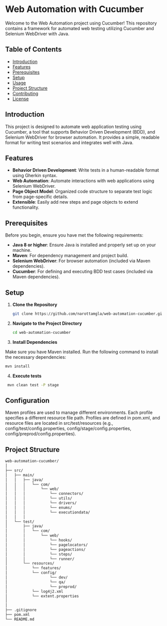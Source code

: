 # Web Automation with Cucumber

Welcome to the Web Automation project using Cucumber! This repository contains a framework for automated web testing utilizing Cucumber and Selenium WebDriver with Java.

## Table of Contents

- [Introduction](#introduction)
- [Features](#features)
- [Prerequisites](#prerequisites)
- [Setup](#setup)
- [Usage](#usage)
- [Project Structure](#project-structure)
- [Contributing](#contributing)
- [License](#license)

## Introduction

This project is designed to automate web application testing using Cucumber, a tool that supports Behavior Driven Development (BDD), and Selenium WebDriver for browser automation. It provides a simple, readable format for writing test scenarios and integrates well with Java.

## Features

- **Behavior Driven Development**: Write tests in a human-readable format using Gherkin syntax.
- **Web Automation**: Automate interactions with web applications using Selenium WebDriver.
- **Page Object Model**: Organized code structure to separate test logic from page-specific details.
- **Extensible**: Easily add new steps and page objects to extend functionality.

## Prerequisites

Before you begin, ensure you have met the following requirements:

- **Java 8 or higher**: Ensure Java is installed and properly set up on your machine.
- **Maven**: For dependency management and project build.
- **Selenium WebDriver**: For browser automation (included via Maven dependencies).
- **Cucumber**: For defining and executing BDD test cases (included via Maven dependencies).

## Setup

1. **Clone the Repository**

   ```bash
   git clone https://github.com/narottamgla/web-automation-cucumber.git

2. **Navigate to the Project Directory**

   ```bash
   cd web-automation-cucumber

3. **Install Dependencies**

Make sure you have Maven installed. Run the following command to install the necessary dependencies:

   ```bash
   mvn install
   ```

4. **Execute tests**

  ```bash
   mvn clean test -P stage
  ```

## Configuration
Maven profiles are used to manage different environments. Each profile specifies a different resource file path. Profiles are defined in pom.xml, and resource files are located in src/test/resources (e.g., config/test/config.properties, config/stage/config.properties, config/preprod/config.properties).

## Project Structure
```bash
web-automation-cucumber/
│
├── src/
│   ├── main/
│   │   ├── java/
│   │   │   └── com/
│   │   │       └── web/
│   │   │           └── connectors/
│   │   │           └── utils/
│   │   │           └── drivers/
│   │   │           └── enums/
│   │   │           └── executiondata/    
│   │   │
│   └── test/
│       ├── java/
│       │   └── com/
│       │       └── web/
│       │           └── hooks/
│       │           └── pagelocators/
│       │           └── pageactions/
│       │           └── steps/
│       │           └── runner/
│       └── resources/
│           └── features/
│           └── config/
│                   └── dev/
│                   └── qa/
│                   └── preprod/
│           └── log4j2.xml
│           └── extent.properties
│
│
├── .gitignore
├── pom.xml
└── README.md

